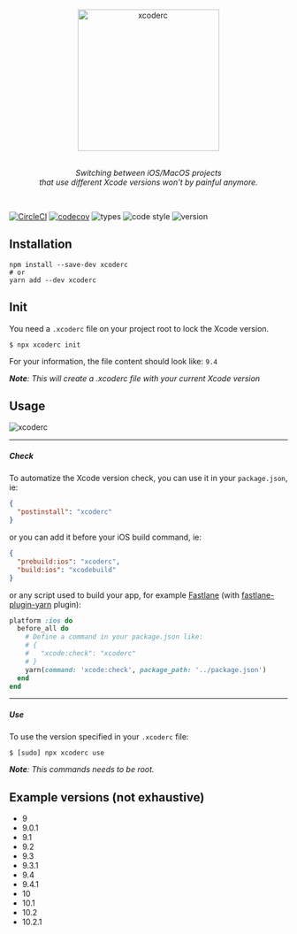 <p align="center">
  <br>
  <img height="256" src="https://github.com/VincentCATILLON/xcoderc/raw/master/.github/logo.png" alt="xcoderc">
  <br>
  <br>
</p>

<p align="center">
  <i>Switching between iOS/MacOS projects <br>that use different Xcode versions won't by painful anymore.</i>
</p>

<br>

[![CircleCI](https://circleci.com/gh/VincentCATILLON/xcoderc.svg?style=shield)](https://circleci.com/gh/VincentCATILLON/xcoderc)
[![codecov](https://codecov.io/gh/VincentCATILLON/xcoderc/branch/master/graph/badge.svg?token=aiXSI86rRD)](https://codecov.io/gh/VincentCATILLON/xcoderc)
![types](https://img.shields.io/npm/types/xcoderc.svg?color=e8bd36)
![code style](https://img.shields.io/badge/code_style-eslint-463fd4.svg)
![version](https://img.shields.io/npm/v/xcoderc.svg?color=cb3837)

## Installation

```console
npm install --save-dev xcoderc
# or
yarn add --dev xcoderc
```

## Init

You need a `.xcoderc` file on your project root to lock the Xcode version.

```console
$ npx xcoderc init
```

For your information, the file content should look like: `9.4`

_**Note**: This will create a .xcoderc file with your current Xcode version_

## Usage

<img src="https://github.com/VincentCATILLON/xcoderc/raw/master/.github/terminal.png" alt="xcoderc">

---

##### Check

To automatize the Xcode version check, you can use it in your `package.json`, ie:

```json
{
  "postinstall": "xcoderc"
}
```

or you can add it before your iOS build command, ie:

```json
{
  "prebuild:ios": "xcoderc",
  "build:ios": "xcodebuild"
}
```

or any script used to build your app, for example [Fastlane](https://fastlane.tools) (with [fastlane-plugin-yarn](https://github.com/joshrlesch/fastlane-plugin-yarn) plugin):

```ruby
platform :ios do
  before_all do
    # Define a command in your package.json like:
    # {
    #   "xcode:check": "xcoderc"
    # }
    yarn(command: 'xcode:check', package_path: '../package.json')
  end
end
```

---

##### Use

To use the version specified in your `.xcoderc` file:

```console
$ [sudo] npx xcoderc use
```

_**Note**: This commands needs to be root._

## Example versions (not exhaustive)

- 9
- 9.0.1
- 9.1
- 9.2
- 9.3
- 9.3.1
- 9.4
- 9.4.1
- 10
- 10.1
- 10.2
- 10.2.1
